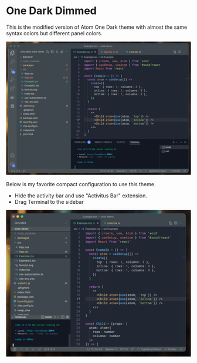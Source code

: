 # One Dark Dimmed

This is the modified version of Atom One Dark theme with almost the same syntax colors but different panel colors.

![Preview](screen.png)

Below is my favorite compact configuration to use this theme.

- Hide the activity bar and use "Activitus Bar" extension.
- Drag Terminal to the sidebar

![Preview 2](screen2.png)